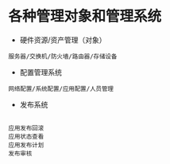 # 各种管理对象和管理系统
- 硬件资源/资产管理（对象）
```
服务器/交换机/防火墙/路由器/存储设备
```


- 配置管理系统
```
网络配置/系统配置/应用配置/人员管理
```

- 发布系统
```

应用发布回滚
应用状态查看
应用发布计划
发布审核
```
